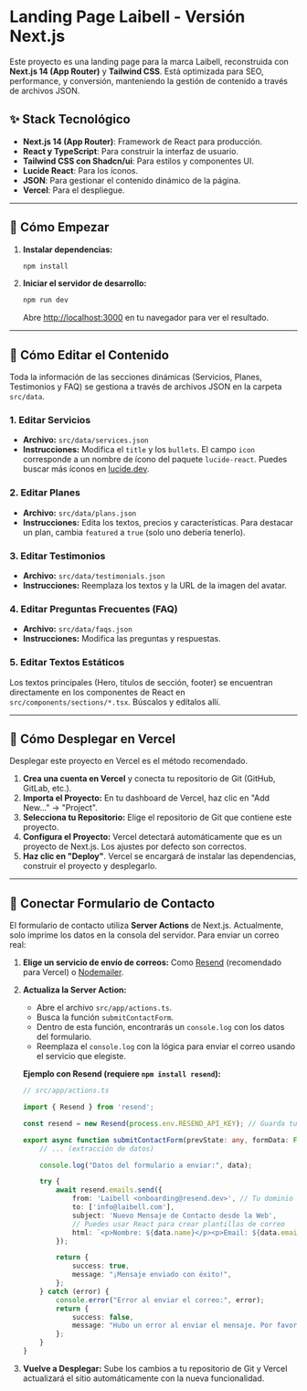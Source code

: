 # Landing Page Laibell - Versión Next.js

Este proyecto es una landing page para la marca Laibell, reconstruida con **Next.js 14 (App Router)** y **Tailwind CSS**. Está optimizada para SEO, performance, y conversión, manteniendo la gestión de contenido a través de archivos JSON.

## ✨ Stack Tecnológico

- **Next.js 14 (App Router)**: Framework de React para producción.
- **React y TypeScript**: Para construir la interfaz de usuario.
- **Tailwind CSS con Shadcn/ui**: Para estilos y componentes UI.
- **Lucide React**: Para los íconos.
- **JSON**: Para gestionar el contenido dinámico de la página.
- **Vercel**: Para el despliegue.

---

## 🚀 Cómo Empezar

1.  **Instalar dependencias:**
    ```bash
    npm install
    ```

2.  **Iniciar el servidor de desarrollo:**
    ```bash
    npm run dev
    ```
    Abre [http://localhost:3000](http://localhost:3000) en tu navegador para ver el resultado.

---

## 📝 Cómo Editar el Contenido

Toda la información de las secciones dinámicas (Servicios, Planes, Testimonios y FAQ) se gestiona a través de archivos JSON en la carpeta `src/data`.

### 1. Editar Servicios

-   **Archivo:** `src/data/services.json`
-   **Instrucciones:** Modifica el `title` y los `bullets`. El campo `icon` corresponde a un nombre de ícono del paquete `lucide-react`. Puedes buscar más íconos en [lucide.dev](https://lucide.dev/).

### 2. Editar Planes

-   **Archivo:** `src/data/plans.json`
-   **Instrucciones:** Edita los textos, precios y características. Para destacar un plan, cambia `featured` a `true` (solo uno debería tenerlo).

### 3. Editar Testimonios

-   **Archivo:** `src/data/testimonials.json`
-   **Instrucciones:** Reemplaza los textos y la URL de la imagen del avatar.

### 4. Editar Preguntas Frecuentes (FAQ)

-   **Archivo:** `src/data/faqs.json`
-   **Instrucciones:** Modifica las preguntas y respuestas.

### 5. Editar Textos Estáticos

Los textos principales (Hero, títulos de sección, footer) se encuentran directamente en los componentes de React en `src/components/sections/*.tsx`. Búscalos y edítalos allí.

---

## 🚀 Cómo Desplegar en Vercel

Desplegar este proyecto en Vercel es el método recomendado.

1.  **Crea una cuenta en Vercel** y conecta tu repositorio de Git (GitHub, GitLab, etc.).
2.  **Importa el Proyecto:** En tu dashboard de Vercel, haz clic en "Add New..." -> "Project".
3.  **Selecciona tu Repositorio:** Elige el repositorio de Git que contiene este proyecto.
4.  **Configura el Proyecto:** Vercel detectará automáticamente que es un proyecto de Next.js. Los ajustes por defecto son correctos.
5.  **Haz clic en "Deploy"**. Vercel se encargará de instalar las dependencias, construir el proyecto y desplegarlo.

---

## 📧 Conectar Formulario de Contacto

El formulario de contacto utiliza **Server Actions** de Next.js. Actualmente, solo imprime los datos en la consola del servidor. Para enviar un correo real:

1.  **Elige un servicio de envío de correos:** Como [Resend](https://resend.com/) (recomendado para Vercel) o [Nodemailer](https://nodemailer.com/).

2.  **Actualiza la Server Action:**
    -   Abre el archivo `src/app/actions.ts`.
    -   Busca la función `submitContactForm`.
    -   Dentro de esta función, encontrarás un `console.log` con los datos del formulario.
    -   Reemplaza el `console.log` con la lógica para enviar el correo usando el servicio que elegiste.

    **Ejemplo con Resend (requiere `npm install resend`):**
    ```typescript
    // src/app/actions.ts

    import { Resend } from 'resend';

    const resend = new Resend(process.env.RESEND_API_KEY); // Guarda tu API key en variables de entorno

    export async function submitContactForm(prevState: any, formData: FormData) {
        // ... (extracción de datos)

        console.log("Datos del formulario a enviar:", data);

        try {
            await resend.emails.send({
                from: 'Laibell <onboarding@resend.dev>', // Tu dominio verificado en Resend
                to: ['info@laibell.com'],
                subject: 'Nuevo Mensaje de Contacto desde la Web',
                // Puedes usar React para crear plantillas de correo
                html: `<p>Nombre: ${data.name}</p><p>Email: ${data.email}</p><p>Mensaje: ${data.message}</p>`
            });

            return {
                success: true,
                message: "¡Mensaje enviado con éxito!",
            };
        } catch (error) {
            console.error("Error al enviar el correo:", error);
            return {
                success: false,
                message: "Hubo un error al enviar el mensaje. Por favor, inténtalo de nuevo.",
            };
        }
    }
    ```

3.  **Vuelve a Desplegar:** Sube los cambios a tu repositorio de Git y Vercel actualizará el sitio automáticamente con la nueva funcionalidad.

